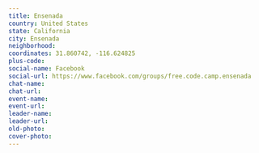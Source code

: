 ```yaml
---
title: Ensenada
country: United States
state: California
city: Ensenada
neighborhood: 
coordinates: 31.860742, -116.624825
plus-code:
social-name: Facebook
social-url: https://www.facebook.com/groups/free.code.camp.ensenada
chat-name:
chat-url:
event-name:
event-url:
leader-name:
leader-url:
old-photo: 
cover-photo:
---
```

